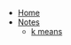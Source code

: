 <!-- docs/_sidebar.md -->
* [Home](/README.md)
* [Notes](/notes/)
  * [k means](./k%20clustering.md)
